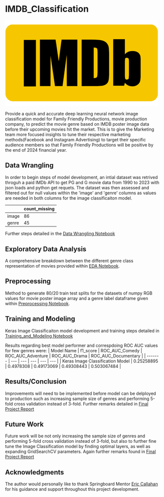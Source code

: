 # IMDB_Classification
![IMDB-Logo](https://github.com/tpoozhikala/IMDB_Classification/blob/main/Assests/IMDb_Logo.wine.png)

Provide a quick and accurate deep learning neural network image classification model for Family Friendly Productions, movie production company, to predict the movie genre based on IMDB poster image data before their upcoming movies hit the market. This is to give the Marketing team more focused insights to tune their respective marketing methods(Facebook and Instagram Advertising) to target their specific audience members so that Family Friendly Productions will be positive by the end of 2024 financial year. 

## Data Wrangling
In order to begin steps of model development, an intial dataset was retrived throguh a paid IMDb API to get PG and G movie data from 1990 to 2023 with json loads and python get requets. The dataset was then assessed and filtered out for null values within the 'image' and 'genre' columns as values are needed in both columns for the image classificaiton model.  

|         | count_missing     |
| ------- | --- |
| image | 86 | 
| genre | 45 | 

Further steps detailed in the [Data Wrangling Notebook](https://github.com/tpoozhikala/IMDB_Classification/blob/main/2_Data_Wrangling/02_data_wrangling_IMDB.ipynb)

## Exploratory Data Analysis
A comprehensive breakdown between the different genre class representation of movies provided within [EDA Notebook](https://github.com/tpoozhikala/IMDB_Classification/blob/main/3_EDA/03_EDA_IMDB.ipynb).

## Preprocessing
Method to generate 80/20 train test splits for the datasets of numpy RGB values for movie poster image array and a genre label dataframe given within [Preprocessing Notebook](https://github.com/tpoozhikala/IMDB_Classification/blob/main/4_Preprocessing/04_Preprocessing_IMDB_Classification.ipynb).

## Training and Modeling
Keras Image Classificaiton model development and training steps detailed in [Training_and_Modeling Notebook](https://github.com/tpoozhikala/IMDB_Classification/blob/main/5_Training_and_Modeling/05_Training_and_Modeling_IMBD_Classification.ipynb)

Results regarding best model performer and correspdoing ROC AUC values for few genres were: 
| Model Name | f1_score | ROC_AUC_Comedy  | ROC_AUC_Adventure | ROC_AUC_Drama | ROC_AUC_Documentary |
| ------- | --- | --- | --- | --- | --- | 
| Keras Image Classification Model | 	0.25258895 |	0.4978308 |	0.49173069 | 	0.49308443 | 	0.503067484 |	

## Results/Conclusion
Improvements will need to be implemented before model can be delployed to production such as increasing sample size of genres and performing 5-fold cross validation instead of 3-fold. 
Further remarks detailed in [Final Project Report](https://github.com/tpoozhikala/IMDB_Classification/blob/main/6_Documentation/IMDb_Classification_Final_Project_Report.pdf)

## Future Work
Future work will be not only increasing the sample size of genres and performing 5-fold cross validation instead of 3-fold, but also to further fine tune the Image Classification model by finding optimal layers, as well as expanding GridSearchCV parameters.
Again further remarks found in [Final Project Report](https://github.com/tpoozhikala/IMDB_Classification/blob/main/6_Documentation/IMDb_Classification_Final_Project_Report.pdf)

## Acknowledgments
The author would personally like to thank Springboard Mentor [Eric Callahan](https://www.linkedin.com/in/ericcallahan/) for his guidance and support throughout this project development.